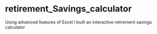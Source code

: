 # retirement_Savings_calculator
Using advanced features of Excel I built an interactive retirement savings calculator
